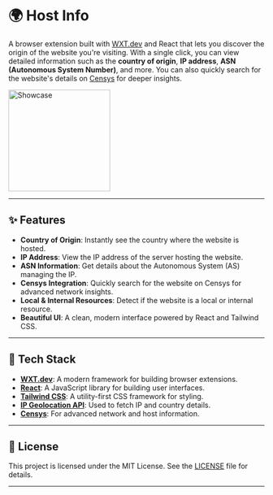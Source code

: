 # 🌍 Host Info

A browser extension built with [WXT.dev](https://wxt.dev) and React that lets you discover the origin of the website you're visiting. With a single click, you can view detailed information such as the **country of origin**, **IP address**, **ASN (Autonomous System Number)**, and more. You can also quickly search for the website's details on [Censys](https://censys.io) for deeper insights.

<img src="https://github.com/user-attachments/assets/83a6316c-54b8-41a8-8d43-c794a5f62696" alt="Showcase" width="200"/>

---

## ✨ Features

- **Country of Origin**: Instantly see the country where the website is hosted.
- **IP Address**: View the IP address of the server hosting the website.
- **ASN Information**: Get details about the Autonomous System (AS) managing the IP.
- **Censys Integration**: Quickly search for the website on Censys for advanced network insights.
- **Local & Internal Resources**: Detect if the website is a local or internal resource.
- **Beautiful UI**: A clean, modern interface powered by React and Tailwind CSS.

---

## 🧰 Tech Stack

- **[WXT.dev](https://wxt.dev)**: A modern framework for building browser extensions.
- **[React](https://react.dev)**: A JavaScript library for building user interfaces.
- **[Tailwind CSS](https://tailwindcss.com)**: A utility-first CSS framework for styling.
- **[IP Geolocation API](https://ip.albert.lol)**: Used to fetch IP and country details.
- **[Censys](https://censys.io)**: For advanced network and host information.

---

## 📄 License

This project is licensed under the MIT License. See the [LICENSE](LICENSE) file for details.

---
